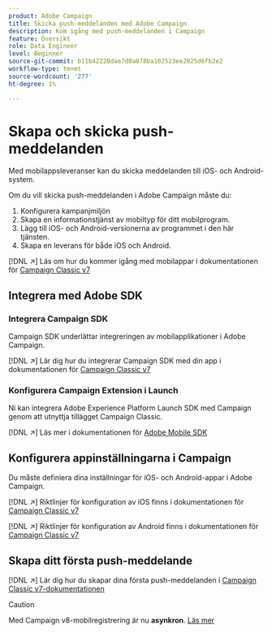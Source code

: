 ```yaml
---
product: Adobe Campaign
title: Skicka push-meddelanden med Adobe Campaign
description: Kom igång med push-meddelanden i Campaign
feature: Översikt
role: Data Engineer
level: Beginner
source-git-commit: b11b42220dae7d0a878ba102523ee2825d6fb2e2
workflow-type: tm+mt
source-wordcount: '277'
ht-degree: 1%

---
```


# Skapa och skicka push-meddelanden

Med mobilappsleveranser kan du skicka meddelanden till iOS- och Android-system.

Om du vill skicka push-meddelanden i Adobe Campaign måste du:

1. Konfigurera kampanjmiljön
1. Skapa en informationstjänst av mobiltyp för ditt mobilprogram.
1. Lägg till iOS- och Android-versionerna av programmet i den här tjänsten.
1. Skapa en leverans för både iOS och Android.

[!DNL :arrow_upper_right:] Läs om hur du kommer igång med mobilappar i dokumentationen för  [Campaign Classic v7](https://experienceleague.adobe.com/docs/campaign-classic/using/sending-messages/sending-push-notifications/about-mobile-app-channel.html)

## Integrera med Adobe SDK

### Integrera Campaign SDK

Campaign SDK underlättar integreringen av mobilapplikationer i Adobe Campaign.

[!DNL :arrow_upper_right:] Lär dig hur du integrerar Campaign SDK med din app i dokumentationen för  [Campaign Classic v7](https://experienceleague.adobe.com/docs/campaign-classic/using/sending-messages/sending-push-notifications/integrating-campaign-sdk-into-the-mobile-application.html?lang=en#loading-campaign-sdk)

### Konfigurera Campaign Extension i Launch

Ni kan integrera Adobe Experience Platform Launch SDK med Campaign genom att utnyttja tillägget Campaign Classic.

[!DNL :arrow_upper_right:] Läs mer i dokumentationen för  [Adobe Mobile SDK](https://aep-sdks.gitbook.io/docs/using-mobile-extensions/adobe-campaignclassic)

## Konfigurera appinställningarna i Campaign

Du måste definiera dina inställningar för iOS- och Android-appar i Adobe Campaign.

[!DNL :arrow_upper_right:] Riktlinjer för konfiguration av iOS finns i dokumentationen för  [Campaign Classic v7](https://experienceleague.adobe.com/docs/campaign-classic/using/sending-messages/sending-push-notifications/configure-the-mobile-app/configuring-the-mobile-application.html?lang=en#sending-messages)

[!DNL :arrow_upper_right:] Riktlinjer för konfiguration av Android finns i dokumentationen för  [Campaign Classic v7](https://experienceleague.adobe.com/docs/campaign-classic/using/sending-messages/sending-push-notifications/configure-the-mobile-app/configuring-the-mobile-application-android.html?lang=en#sending-messages)

## Skapa ditt första push-meddelande

[!DNL :arrow_upper_right:] Lär dig hur du skapar dina första push-meddelanden i  [Campaign Classic v7-dokumentationen](https://experienceleague.adobe.com/docs/campaign-classic/using/sending-messages/sending-push-notifications/creating-notifications.html?lang=en#sending-notifications-on-ios)


>[!CAUTION]
>
>Med Campaign v8-mobilregistrering är nu **asynkron**. [Läs mer](../dev/staging.md)
